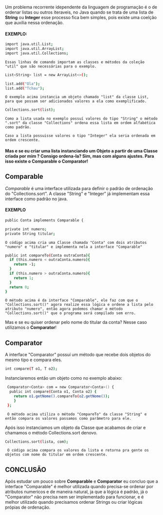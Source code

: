 Um problema recorrente idependente da linguagem de programação é o de ordenar listas ou outros iteraveis, 
no Java quando se trata de uma lista de **String** ou **Integer** esse processo fica bem simples, pois existe uma coelção que auxilia nessa ordenação.

#### EXEMPLO:

  ``` bash 
  import java.util.List;
  import java.util.ArrayList;
  import java.util.Collections;
  ```
  ```Essas linhas de comando importam as classes e métodos da coleção "util" que são necessárias para o exemplo. ```
  ``` bash
  List<String> list = new ArrayList<>();
  
  list.add("Ola");
  list.add("Tchau");
 
  ```
  ``` O exemplo acima instancia um objeto chamado "list" da classe List, para que possam ser adicionados valores a ela como exemplificado. ```
  
  ``` bash
  Collections.sort(list);
  ```
  ``` Como a lista usada no exemplo possuí valores do tipo "String" o método ".sort" da classe "Collections" ordena essa lista em ordem alfabética como padrão. ```
  
  ``` Caso a lista possuisse valores o tipo "Integer" ela seria ordenada em ordem crescente. ```
  
  
  #### Mas e se eu criar uma lista instanciando um Objeto a partir de uma Classe criada por mim ? Consigo ordena-la? Sim, mas com alguns ajustes. Para isso existe o **Comparable** o **Comparator**!
  
  ## Comparable
  
  *Comparable* é uma interface utilizada para definir o padrão de ordenação do "Collections.sort". 
  A classe "String" e "Integer" já implementam essa interface como padrão no java.
  
  #### EXEMPLO
  
  ``` bash
  public Conta implements Comparable {
  
  private int numero;
  private String titular;
  ```
  ``` O código acima cria uma Classe chamada "Conta" com dois atributos "numero" e "titular" e implementa nela a interface "Comparable" ```
  ```bash 
  public int compareTo(Conta outraConta){
    if (this.numero < outraConta.numero){
      return -1;
    }
    if (this.numero > outraConta.numero){
      return 1;
    }
    return 0;
  }
  ```
  ``` O método acima é da interface "Comparable", ele faz com que o "Collections.sort()" agora realize essa lógica e ordene a lista pelo atributo "numero", então agora podemos chamar o método "Collections.sort()" que o programa será compilado sem erro. ``` 
  
  Mas e se eu quiser ordenar pelo nome do titular da conta? Nesse caso utilizamos o **Comparator**!
  
  ## Comparator
 
  A interface "Comparator" possuí um método que recebe dois objetos do mesmo tipo e compara eles.
  
  ```bash 
  int compare(T o1, T o2);
  ```
  Instanciaremos então um objeto como no exemplo abaixo:
  
  ```bash
   Comparator<Conta> com = new Comparator<Conta>() {
    public int compare(Conta o1, Conta o2) {
      return o1.getNome().compareTo(o2.getNome());
      }
   };
  ```
  
  ``` O método acima utiliza o método "CompareTo" da classe "String" e então compara os valores passamos como parâmetro para ele.```
  
  Após isso instanciamos um objeto da Classe que acabamos de criar e chamamos o método Collections.sort denovo.
  
  ```bash
  Collections.sort(lista, com);
  ```
  ``` O código acima compara os valores da lista e retorna pra gente os objetos com nome do titular em ordem crescente.```
  
  ## CONCLUSÃO
  
  Após estudar um pouco sobre **Comparable** e **Comparator** eu concluo que a interface "Comparable" é melhor utilizada quando precisa-se ordenar por atributos numericos e de maneira natural, ja que a lógica é padrão, já o "Comparator" não precisa nem ser implementado para funcionar, e é melhor utilizado quando precisamos ordenar Strings ou criar lógicas própias de ordenação.
  
  

